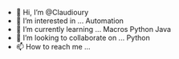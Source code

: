 - 👋 Hi, I’m @Claudioury
- 👀 I’m interested in ... Automation
- 🌱 I’m currently learning ... Macros Python Java
- 💞️ I’m looking to collaborate on ... Python
- 📫 How to reach me ...

<!---
Claudioury/Claudioury is a ✨ special ✨ repository because its `README.md` (this file) appears on your GitHub profile.
You can click the Preview link to take a look at your changes.
--->
